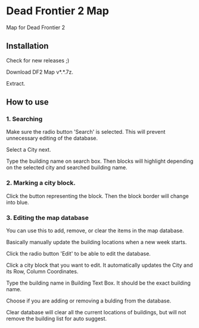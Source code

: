 # Dead Frontier 2 Map
Map for Dead Frontier 2

## Installation

Check for new releases ;)

Download DF2 Map v*.*.7z.

Extract.

## How to use
### 1. Searching

Make sure the radio button 'Search' is selected. This will prevent unnecessary editing of the database.

Select a City next.

Type the building name on search box. Then blocks will highlight depending on the selected city and searched building name.

### 2. Marking a city block.

Click the button representing the block. Then the block border will change into blue.

### 3. Editing the map database

You can use this to add, remove, or clear the items in the map database. 

Basically manually update the building locations when a new week starts.

Click the radio button 'Edit' to be able to edit the database.
	
Click a city block that you want to edit. It automatically updates the City and its Row, Column Coordinates.
	
Type the building name in Building Text Box. It should be the exact building name.
	
Choose if you are adding or removing a bulding from the database. 
	
Clear database will clear all the current locations of buildings, but will not remove the building list for auto suggest.

